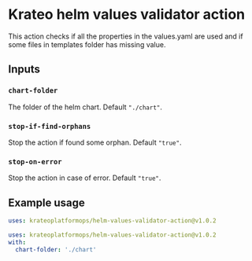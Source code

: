 # Krateo helm values validator action

This action checks if all the properties in the values.yaml are used and if some files in templates folder has missing value.

## Inputs

### `chart-folder`

The folder of the helm chart. Default `"./chart"`.

### `stop-if-find-orphans`

Stop the action if found some orphan. Default `"true"`.

### `stop-on-error`

Stop the action in case of error. Default `"true"`.

## Example usage

```yaml
uses: krateoplatformops/helm-values-validator-action@v1.0.2
```

```yaml
uses: krateoplatformops/helm-values-validator-action@v1.0.2
with:
  chart-folder: './chart'
```
